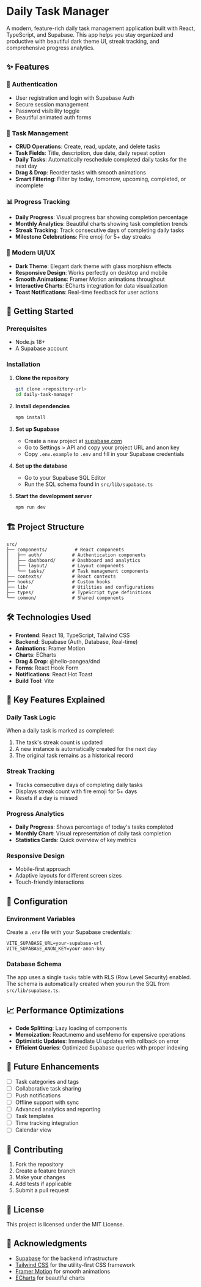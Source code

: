 # Daily Task Manager

A modern, feature-rich daily task management application built with React, TypeScript, and Supabase. This app helps you stay organized and productive with beautiful dark theme UI, streak tracking, and comprehensive progress analytics.

## ✨ Features

### 🔐 Authentication
- User registration and login with Supabase Auth
- Secure session management
- Password visibility toggle
- Beautiful animated auth forms

### 📝 Task Management
- **CRUD Operations**: Create, read, update, and delete tasks
- **Task Fields**: Title, description, due date, daily repeat option
- **Daily Tasks**: Automatically reschedule completed daily tasks for the next day
- **Drag & Drop**: Reorder tasks with smooth animations
- **Smart Filtering**: Filter by today, tomorrow, upcoming, completed, or incomplete

### 📊 Progress Tracking
- **Daily Progress**: Visual progress bar showing completion percentage
- **Monthly Analytics**: Beautiful charts showing task completion trends
- **Streak Tracking**: Track consecutive days of completing daily tasks
- **Milestone Celebrations**: Fire emoji for 5+ day streaks

### 🎨 Modern UI/UX
- **Dark Theme**: Elegant dark theme with glass morphism effects
- **Responsive Design**: Works perfectly on desktop and mobile
- **Smooth Animations**: Framer Motion animations throughout
- **Interactive Charts**: ECharts integration for data visualization
- **Toast Notifications**: Real-time feedback for user actions

## 🚀 Getting Started

### Prerequisites
- Node.js 18+ 
- A Supabase account

### Installation

1. **Clone the repository**
   ```bash
   git clone <repository-url>
   cd daily-task-manager
   ```

2. **Install dependencies**
   ```bash
   npm install
   ```

3. **Set up Supabase**
   - Create a new project at [supabase.com](https://supabase.com)
   - Go to Settings > API and copy your project URL and anon key
   - Copy `.env.example` to `.env` and fill in your Supabase credentials

4. **Set up the database**
   - Go to your Supabase SQL Editor
   - Run the SQL schema found in `src/lib/supabase.ts`

5. **Start the development server**
   ```bash
   npm run dev
   ```

## 🏗️ Project Structure

```
src/
├── components/          # React components
│   ├── auth/           # Authentication components
│   ├── dashboard/      # Dashboard and analytics
│   ├── layout/         # Layout components
│   └── tasks/          # Task management components
├── contexts/           # React contexts
├── hooks/              # Custom hooks
├── lib/                # Utilities and configurations
├── types/              # TypeScript type definitions
└── common/             # Shared components
```

## 🛠️ Technologies Used

- **Frontend**: React 18, TypeScript, Tailwind CSS
- **Backend**: Supabase (Auth, Database, Real-time)
- **Animations**: Framer Motion
- **Charts**: ECharts
- **Drag & Drop**: @hello-pangea/dnd
- **Forms**: React Hook Form
- **Notifications**: React Hot Toast
- **Build Tool**: Vite

## 📱 Key Features Explained

### Daily Task Logic
When a daily task is marked as completed:
1. The task's streak count is updated
2. A new instance is automatically created for the next day
3. The original task remains as a historical record

### Streak Tracking
- Tracks consecutive days of completing daily tasks
- Displays streak count with fire emoji for 5+ days
- Resets if a day is missed

### Progress Analytics
- **Daily Progress**: Shows percentage of today's tasks completed
- **Monthly Chart**: Visual representation of daily task completion
- **Statistics Cards**: Quick overview of key metrics

### Responsive Design
- Mobile-first approach
- Adaptive layouts for different screen sizes
- Touch-friendly interactions

## 🔧 Configuration

### Environment Variables
Create a `.env` file with your Supabase credentials:

```env
VITE_SUPABASE_URL=your-supabase-url
VITE_SUPABASE_ANON_KEY=your-anon-key
```

### Database Schema
The app uses a single `tasks` table with RLS (Row Level Security) enabled. The schema is automatically created when you run the SQL from `src/lib/supabase.ts`.

## 📈 Performance Optimizations

- **Code Splitting**: Lazy loading of components
- **Memoization**: React.memo and useMemo for expensive operations
- **Optimistic Updates**: Immediate UI updates with rollback on error
- **Efficient Queries**: Optimized Supabase queries with proper indexing

## 🎯 Future Enhancements

- [ ] Task categories and tags
- [ ] Collaborative task sharing
- [ ] Push notifications
- [ ] Offline support with sync
- [ ] Advanced analytics and reporting
- [ ] Task templates
- [ ] Time tracking integration
- [ ] Calendar view

## 📝 Contributing

1. Fork the repository
2. Create a feature branch
3. Make your changes
4. Add tests if applicable
5. Submit a pull request

## 📄 License

This project is licensed under the MIT License.

## 🙏 Acknowledgments

- [Supabase](https://supabase.com) for the backend infrastructure
- [Tailwind CSS](https://tailwindcss.com) for the utility-first CSS framework
- [Framer Motion](https://framer.com/motion) for smooth animations
- [ECharts](https://echarts.apache.org) for beautiful charts